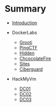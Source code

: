 # Summary

* [Introduction](README.md)

* DockerLabs
  * [Grooti](Dockerlabs/grooti.md)
  * [PingCTF](Dockerlabs/PingCTF.md)
  * [Hidden](Dockerlabs/Hidden.md)
  * [ChcocolateFire](Dockerlabs/ChocolateFire.md)
  * [Sites](Dockerlabs/sites.md)
  * [Ciberguard](Dockerlabs/Ciberguard.md)

* HackMyVm
  * [DC01](HackMyVM/DC01.md)
  * [DC02](HackMyVM/DC02.md)
  * [DC03](HackMyVM/DC03.md)


